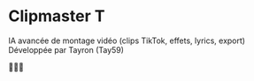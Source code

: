 # Clipmaster T

IA avancée de montage vidéo (clips TikTok, effets, lyrics, export)  
Développée par Tayron (Tay59)

🎥✨🔥
